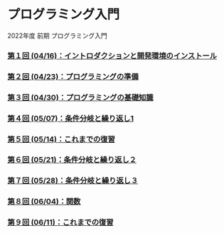 # プログラミング入門

2022年度 前期 プログラミング入門

### [第１回 (04/16)：イントロダクションと開発環境のインストール](01/)

### [第２回 (04/23)：プログラミングの準備](02/)

### [第３回 (04/30)：プログラミングの基礎知識](03/)

### [第４回 (05/07)：条件分岐と繰り返し1](04/)

### [第５回 (05/14)：これまでの復習](05/)

### [第６回 (05/21)：条件分岐と繰り返し２](06/)

### [第７回 (05/28)：条件分岐と繰り返し３](07/)

### [第８回 (06/04)：関数](08/)

### [第９回 (06/11)：これまでの復習](09/)
